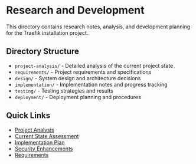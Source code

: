 # Research and Development

This directory contains research notes, analysis, and development planning for the Traefik installation project.

## Directory Structure

- `project-analysis/` - Detailed analysis of the current project state
- `requirements/` - Project requirements and specifications
- `design/` - System design and architecture decisions
- `implementation/` - Implementation notes and progress tracking
- `testing/` - Testing strategies and results
- `deployment/` - Deployment planning and procedures

## Quick Links

- [Project Analysis](./project-analysis/project-overview.md)
- [Current State Assessment](./project-analysis/current-state.md)
- [Implementation Plan](./implementation/implementation-plan.md)
- [Security Enhancements](./implementation/security-enhancements.md)
- [Requirements](./requirements/project-requirements.md)
